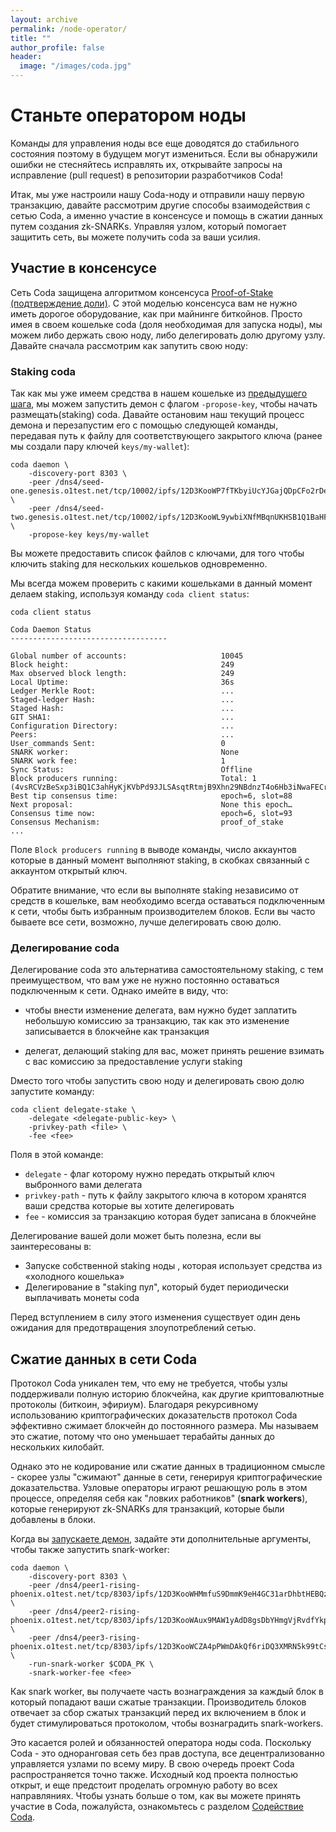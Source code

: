 ```yaml
---
layout: archive
permalink: /node-operator/
title: ""
author_profile: false
header:
  image: "/images/coda.jpg"
---
```


# Станьте оператором ноды

<Alert kind="danger">
  
  Команды для управления ноды все еще доводятся до стабильного состояния поэтому в будущем могут измениться. Если вы обнаружили ошибки не стесняйтесь исправлять их, открывайте запросы на исправление (pull request) в репозитории разработчиков Coda!

</Alert>

Итак, мы уже настроили нашу Coda-ноду и отправили нашу первую транзакцию, давайте рассмотрим другие способы взаимодействия с сетью Coda, а именно участие в консенсусе и помощь в сжатии данных путем создания zk-SNARKs. Управляя узлом, который помогает защитить сеть, вы можете получить coda за ваши усилия.

## Участие в консенсусе

Сеть Coda защищена алгоритмом консенсуса [Proof-of-Stake (подтверждение доли)](/docs/glossary/#proof-of-stake). С этой моделью консенсуса вам не нужно иметь дорогое оборудование, как при майнинге биткойнов. Просто имея в своем кошельке coda (доля необходимая для запуска ноды), мы можем либо держать свою ноду, либо делегировать долю другому узлу. Давайте сначала рассмотрим как запутить свою ноду:

### Staking coda

<!-- Так как в нашем кошельке уже есть coda из [предыдущего шага](/docs/my-first-transaction), мы можем настроить этот кошелек для размещения(staking) coda, введя следующую команду, передав путь к файлу для соответствующего закрытого ключа (ранее мы создали пару ключей `keys/my-wallet`): -->

<!-- coda client set-staking -privkey-path keys/my-wallet -->

Так как мы уже имеем средства в нашем кошельке из [предыдущего шага](/my-first-transaction), мы можем запустить демон с флагом `-propose-key`, чтобы начать размещать(staking) coda. Давайте остановим наш текущий процесс демона и перезапустим его с помощью следующей команды, передавая путь к файлу для соответствующего закрытого ключа (ранее мы создали пару ключей `keys/my-wallet`):

    coda daemon \
        -discovery-port 8303 \
        -peer /dns4/seed-one.genesis.o1test.net/tcp/10002/ipfs/12D3KooWP7fTKbyiUcYJGajQDpCFo2rDexgTHFJTxCH8jvcL1eAH \
        -peer /dns4/seed-two.genesis.o1test.net/tcp/10002/ipfs/12D3KooWL9ywbiXNfMBqnUKHSB1Q1BaHFNUzppu6JLMVn9TTPFSA \
        -propose-key keys/my-wallet
        
<Alert>
  
  Вы можете предоставить список файлов c ключами, для того чтобы ключить staking для нескольких кошельков одновременно.

</Alert>

Мы всегда можем проверить с какими кошельками в данный момент делаем staking, используя команду `coda client status`:

    coda client status
    
    Coda Daemon Status 
    -----------------------------------
    
    Global number of accounts:                     10045
    Block height:                                  249
    Max observed block length:                     249
    Local Uptime:                                  36s
    Ledger Merkle Root:                            ...
    Staged-ledger Hash:                            ...
    Staged Hash:                                   ...
    GIT SHA1:                                      ...
    Configuration Directory:                       ...
    Peers:                                         ...
    User_commands Sent:                            0
    SNARK worker:                                  None
    SNARK work fee:                                1
    Sync Status:                                   Offline
    Block producers running:                       Total: 1 (4vsRCVzBeSxp3iBQ1C3ahHyKjKVbPd93JLSAsqtRtmjB9Xhn29NBdnzT4o6Hb3iNwaFECrh18YsxhAkqMY8nZQrN8jRX5LfbB9h4p5csrRe8xza4VWToXnFaHtGx6gB9FKAr1eKebSiPyH5c)
    Best tip consensus time:                       epoch=6, slot=88
    Next proposal:                                 None this epoch…
    Consensus time now:                            epoch=6, slot=93
    Consensus Mechanism:                           proof_of_stake
    ...

Поле `Block producers running` в выводе команды, число аккаунтов которые в данный момент выполняют staking, в скобках связанный с аккаунтом открытый ключ.

<Alert kind="warning">

  Обратите внимание, что если вы выполняте staking независимо от средств в кошельке, вам необходимо всегда оставаться подключенным к сети, чтобы быть избранным производителем блоков. Если вы часто бываете все сети, возможно, лучше делегировать свою долю.

</Alert>

### Делегирование coda

Делегирование coda это альтернатива самостоятельному staking, с тем преимуществом, что вам уже не нужно постоянно оставаться подключенным к сети. Однако имейте в виду, что:  

- чтобы внести изменение делегата, вам нужно будет заплатить небольшую комиссию за транзакцию, так как это изменение записывается в блокчейне как транзакция

- делегат, делающий staking для вас, может принять решение взимать с вас комиссию за предоставление услуги staking

Dместо того чтобы запустить свою ноду и делегировать свою долю запустите команду:

    coda client delegate-stake \
        -delegate <delegate-public-key> \
        -privkey-path <file> \
        -fee <fee>
        

Поля в этой команде:

- `delegate` - флаг которому нужно передать открытый ключ выбронного вами делегата
- `privkey-path` - путь к файлу закрытого ключа в котором хранятся ваши средства которые вы хотите делегировать
- `fee` - комиссия за транзакцию которая будет записана в блокчейне

Делегирование вашей доли может быть полезна, если вы заинтересованы в:

- Запуске собственной staking ноды , которая использует средства из «холодного кошелька»
- Делегирование в "staking пул", который будет периодически выплачивать монеты coda

<Alert>

  Перед вступлением в силу этого изменения существует один день ожидания для предотвращения злоупотреблений сетью.

</Alert>

## Сжатие данных в сети Coda

Протокол Coda уникален тем, что ему не требуется, чтобы узлы поддерживали полную историю блокчейна, как другие криптовалютные протоколы (биткоин, эфириум). Благодаря рекурсивному использованию криптографических доказательств протокол Coda эффективно сжимает блокчейн до постоянного размера. Мы называем это сжатие, потому что оно уменьшает терабайты данных до нескольких килобайт.

Однако это не кодирование или сжатие данных в традиционном смысле - скорее узлы "сжимают" данные в сети, генерируя криптографические доказательства. Узловые операторы играют решающую роль в этом процессе, определяя себя как "ловких работников" (**snark workers**), которые генерируют zk-SNARKs для транзакций, которые были добавлены в блоки.

Когда вы [запускаете демон](/my-first-transaction/#start-up-a-node), задайте эти дополнительные аргументы, чтобы также запустить snark-worker:

    coda daemon \
        -discovery-port 8303 \
        -peer /dns4/peer1-rising-phoenix.o1test.net/tcp/8303/ipfs/12D3KooWHMmfuS9DmmK9eH4GC31arDhbtHEBQzX6PwPtQftxzwJs \
        -peer /dns4/peer2-rising-phoenix.o1test.net/tcp/8303/ipfs/12D3KooWAux9MAW1yAdD8gsDbYHmgVjRvdfYkpkfX7AnyGvQaRPF \
        -peer /dns4/peer3-rising-phoenix.o1test.net/tcp/8303/ipfs/12D3KooWCZA4pPWmDAkQf6riDQ3XMRN5k99tCsiRhBAPZCkA8re7 \
        -run-snark-worker $CODA_PK \
        -snark-worker-fee <fee>
        
Как snark worker, вы получаете часть вознаграждения за каждый блок в который попадают ваши сжатые транзакции. Производитель блоков отвечает за сбор сжатых транзакций перед их включением в блок и будет стимулироваться протоколом, чтобы вознаградить snark-workers.

Это касается ролей и обязанностей оператора ноды coda. Поскольку Coda - это одноранговая сеть без прав доступа, все децентрализованно управляется узлами по всему миру. В свою очередь проект Coda распространяется точно также. Исходный код проекта полностью открыт, и еще предстоит проделать огромную работу во всех направляниях. Чтобы узнать больше о том, как вы можете принять участие в Coda, пожалуйста, ознакомьтесь с разделом [Содействие Coda](../contributing).
